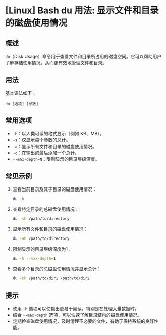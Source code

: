 # [Linux] Bash du 用法: 显示文件和目录的磁盘使用情况

## 概述
`du`（Disk Usage）命令用于查看文件和目录所占用的磁盘空间。它可以帮助用户了解存储使用情况，从而更有效地管理文件和目录。

## 用法
基本语法如下：
```
du [选项] [参数]
```

## 常用选项
- `-h`：以人类可读的格式显示（例如 KB、MB）。
- `-s`：仅显示每个参数的总计。
- `-a`：显示所有文件和目录的磁盘使用情况。
- `-c`：在输出的最后添加一个总计。
- `--max-depth=N`：限制显示的目录层级深度。

## 常见示例
1. 查看当前目录及其子目录的磁盘使用情况：
   ```bash
   du -h
   ```

2. 查看特定目录的总磁盘使用情况：
   ```bash
   du -sh /path/to/directory
   ```

3. 显示所有文件和目录的磁盘使用情况：
   ```bash
   du -ah /path/to/directory
   ```

4. 限制显示的目录层级深度为1：
   ```bash
   du -h --max-depth=1
   ```

5. 查看多个目录的总磁盘使用情况并显示总计：
   ```bash
   du -ch /path/to/dir1 /path/to/dir2
   ```

## 提示
- 使用 `-h` 选项可以使输出更易于阅读，特别是在处理大量数据时。
- 结合 `--max-depth` 选项，可以快速了解目录结构的磁盘使用情况。
- 定期检查磁盘使用情况，及时清理不必要的文件，有助于保持系统的良好性能。